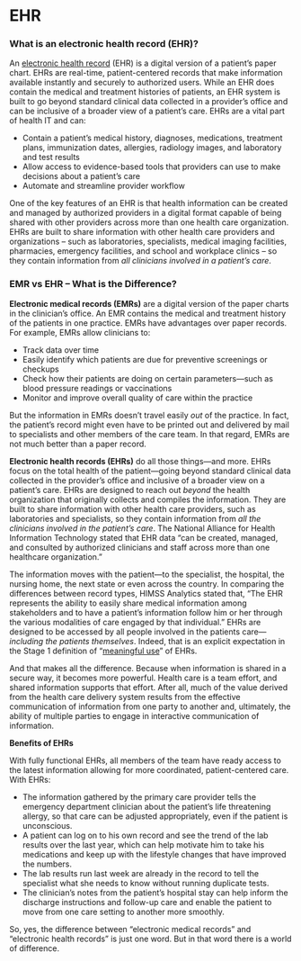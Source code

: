 # EHR

### What is an electronic health record \(EHR\)?

An [electronic health record](https://www.healthit.gov/providers-professionals/learn-ehr-basics) \(EHR\) is a digital version of a patient’s paper chart. EHRs are real-time, patient-centered records that make information available instantly and securely to authorized users. While an EHR does contain the medical and treatment histories of patients, an EHR system is built to go beyond standard clinical data collected in a provider’s office and can be inclusive of a broader view of a patient’s care. EHRs are a vital part of health IT and can:

* Contain a patient’s medical history, diagnoses, medications, treatment plans, immunization dates, allergies, radiology images, and laboratory and test results
* Allow access to evidence-based tools that providers can use to make decisions about a patient’s care
* Automate and streamline provider workflow

One of the key features of an EHR is that health information can be created and managed by authorized providers in a digital format capable of being shared with other providers across more than one health care organization. EHRs are built to share information with other health care providers and organizations – such as laboratories, specialists, medical imaging facilities, pharmacies, emergency facilities, and school and workplace clinics – so they contain information from _all clinicians involved in a patient’s care_.

### **EMR vs EHR – What is the Difference?**

**Electronic medical records \(EMRs\)** are a digital version of the paper charts in the clinician’s office. An EMR contains the medical and treatment history of the patients in one practice. EMRs have advantages over paper records. For example, EMRs allow clinicians to:

* Track data over time
* Easily identify which patients are due for preventive screenings or checkups
* Check how their patients are doing on certain parameters—such as blood pressure readings or vaccinations
* Monitor and improve overall quality of care within the practice

But the information in EMRs doesn’t travel easily _out_ of the practice. In fact, the patient’s record might even have to be printed out and delivered by mail to specialists and other members of the care team. In that regard, EMRs are not much better than a paper record.

**Electronic health records \(EHRs\)** do all those things—and more. EHRs focus on the total health of the patient—going beyond standard clinical data collected in the provider’s office and inclusive of a broader view on a patient’s care. EHRs are designed to reach out _beyond_ the health organization that originally collects and compiles the information. They are built to share information with other health care providers, such as laboratories and specialists, so they contain information from _all the clinicians involved in the patient’s care_. The National Alliance for Health Information Technology stated that EHR data “can be created, managed, and consulted by authorized clinicians and staff across more than one healthcare organization.”

The information moves with the patient—to the specialist, the hospital, the nursing home, the next state or even across the country. In comparing the differences between record types, HIMSS Analytics stated that, “The EHR represents the ability to easily share medical information among stakeholders and to have a patient’s information follow him or her through the various modalities of care engaged by that individual.” EHRs are designed to be accessed by all people involved in the patients care—_including the patients themselves_. Indeed, that is an explicit expectation in the Stage 1 definition of “[meaningful use](http://healthit.hhs.gov/meaningfuluse)” of EHRs.

And that makes all the difference. Because when information is shared in a secure way, it becomes more powerful. Health care is a team effort, and shared information supports that effort. After all, much of the value derived from the health care delivery system results from the effective communication of information from one party to another and, ultimately, the ability of multiple parties to engage in interactive communication of information.

**Benefits of EHRs**

With fully functional EHRs, all members of the team have ready access to the latest information allowing for more coordinated, patient-centered care. With EHRs:

* The information gathered by the primary care provider tells the emergency department clinician about the patient’s life threatening allergy, so that care can be adjusted appropriately, even if the patient is unconscious.
* A patient can log on to his own record and see the trend of the lab results over the last year, which can help motivate him to take his medications and keep up with the lifestyle changes that have improved the numbers.
* The lab results run last week are already in the record to tell the specialist what she needs to know without running duplicate tests.
* The clinician’s notes from the patient’s hospital stay can help inform the discharge instructions and follow-up care and enable the patient to move from one care setting to another more smoothly.

So, yes, the difference between “electronic medical records” and “electronic health records” is just one word. But in that word there is a world of difference.



